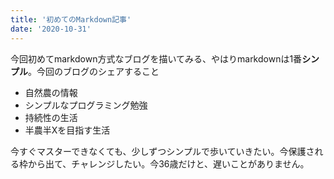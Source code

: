 ```yaml
---
title: '初めてのMarkdown記事'
date: '2020-10-31'
---
```


今回初めてmarkdown方式なブログを描いてみる、やはりmarkdownは1番**シンプル**。今回のブログのシェアすること

- 自然農の情報
- シンプルなプログラミング勉強
- 持続性の生活
- 半農半Xを目指す生活

今すぐマスターできなくても、少しずつシンプルで歩いていきたい。今保護される枠から出て、チャレンジしたい。今36歳だけと、遅いことがありません。